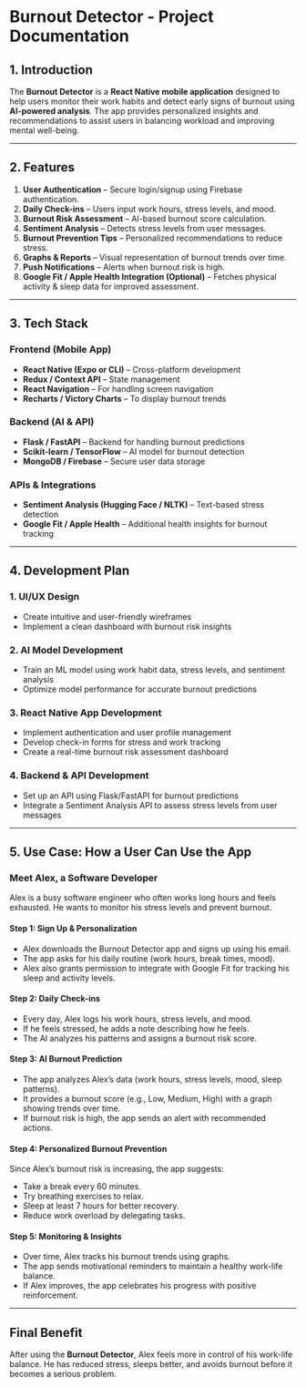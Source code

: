 # Burnout Detector - Project Documentation

## 1. Introduction

The **Burnout Detector** is a **React Native mobile application** designed to help users monitor their work habits and detect early signs of burnout using **AI-powered analysis**. The app provides personalized insights and recommendations to assist users in balancing workload and improving mental well-being.

---

## 2. Features

1. **User Authentication** – Secure login/signup using Firebase authentication.  
2. **Daily Check-ins** – Users input work hours, stress levels, and mood.  
3. **Burnout Risk Assessment** – AI-based burnout score calculation.  
4. **Sentiment Analysis** – Detects stress levels from user messages.  
5. **Burnout Prevention Tips** – Personalized recommendations to reduce stress.  
6. **Graphs & Reports** – Visual representation of burnout trends over time.  
7. **Push Notifications** – Alerts when burnout risk is high.  
8. **Google Fit / Apple Health Integration (Optional)** – Fetches physical activity & sleep data for improved assessment.

---

## 3. Tech Stack

### **Frontend (Mobile App)**
- **React Native (Expo or CLI)** – Cross-platform development  
- **Redux / Context API** – State management  
- **React Navigation** – For handling screen navigation  
- **Recharts / Victory Charts** – To display burnout trends  

### **Backend (AI & API)**
- **Flask / FastAPI** – Backend for handling burnout predictions  
- **Scikit-learn / TensorFlow** – AI model for burnout detection  
- **MongoDB / Firebase** – Secure user data storage  

### **APIs & Integrations**
- **Sentiment Analysis (Hugging Face / NLTK)** – Text-based stress detection  
- **Google Fit / Apple Health** – Additional health insights for burnout tracking

---

## 4. Development Plan

### 1. UI/UX Design
- Create intuitive and user-friendly wireframes  
- Implement a clean dashboard with burnout risk insights  

### 2. AI Model Development
- Train an ML model using work habit data, stress levels, and sentiment analysis  
- Optimize model performance for accurate burnout predictions  

### 3. React Native App Development
- Implement authentication and user profile management  
- Develop check-in forms for stress and work tracking  
- Create a real-time burnout risk assessment dashboard  

### 4. Backend & API Development
- Set up an API using Flask/FastAPI for burnout predictions  
- Integrate a Sentiment Analysis API to assess stress levels from user messages

---

## 5. Use Case: How a User Can Use the App

### **Meet Alex, a Software Developer**

Alex is a busy software engineer who often works long hours and feels exhausted. He wants to monitor his stress levels and prevent burnout.

#### **Step 1: Sign Up & Personalization**
- Alex downloads the Burnout Detector app and signs up using his email.  
- The app asks for his daily routine (work hours, break times, mood).  
- Alex also grants permission to integrate with Google Fit for tracking his sleep and activity levels.  

#### **Step 2: Daily Check-ins**
- Every day, Alex logs his work hours, stress levels, and mood.  
- If he feels stressed, he adds a note describing how he feels.  
- The AI analyzes his patterns and assigns a burnout risk score.  

#### **Step 3: AI Burnout Prediction**
- The app analyzes Alex’s data (work hours, stress levels, mood, sleep patterns).  
- It provides a burnout score (e.g., Low, Medium, High) with a graph showing trends over time.  
- If burnout risk is high, the app sends an alert with recommended actions.  

#### **Step 4: Personalized Burnout Prevention**
Since Alex’s burnout risk is increasing, the app suggests:
- Take a break every 60 minutes.  
- Try breathing exercises to relax.  
- Sleep at least 7 hours for better recovery.  
- Reduce work overload by delegating tasks.  

#### **Step 5: Monitoring & Insights**
- Over time, Alex tracks his burnout trends using graphs.  
- The app sends motivational reminders to maintain a healthy work-life balance.  
- If Alex improves, the app celebrates his progress with positive reinforcement.  

---

## Final Benefit

After using the **Burnout Detector**, Alex feels more in control of his work-life balance. He has reduced stress, sleeps better, and avoids burnout before it becomes a serious problem.
